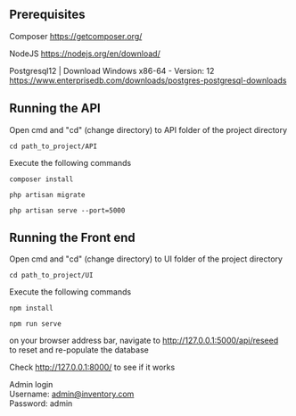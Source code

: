 ## Prerequisites

Composer
https://getcomposer.org/

NodeJS
https://nodejs.org/en/download/

Postgresql12 | Download Windows x86-64 - Version: 12
https://www.enterprisedb.com/downloads/postgres-postgresql-downloads

## Running the API

Open cmd and "cd" (change directory) to API folder of the project directory
```
cd path_to_project/API
```
Execute the following commands
```
composer install

php artisan migrate

php artisan serve --port=5000
```

## Running the Front end

Open cmd and "cd" (change directory) to UI folder of the project directory
```
cd path_to_project/UI
```
Execute the following commands
```
npm install

npm run serve
```

on your browser address bar, navigate to http://127.0.0.1:5000/api/reseed  
to reset and re-populate the database  

Check http://127.0.0.1:8000/ to see if it works

Admin login  
Username: admin@inventory.com  
Password: admin  


